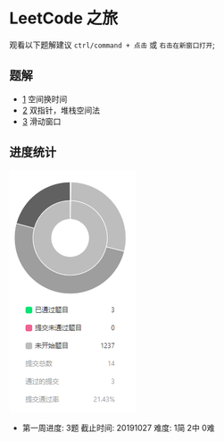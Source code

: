 # LeetCode 之旅

观看以下题解建议 ```ctrl/command + 点击``` 或 ```右击在新窗口打开```;

## 题解
- [1] 空间换时间
- [2] 双指针，堆栈空间法
- [3] 滑动窗口

## 进度统计
![进度](./20191024.png)

- 第一周进度: 3题 截止时间: 20191027 难度: 1简 2中 0难





[1]: https://xiaoranzife.com/guide/arithmetic/1.TwoSum.html "1.两数之和"
[2]: https://xiaoranzife.com/guide/arithmetic/2.AddTwoNumbers.html "2.两数相加"
[3]: https://xiaoranzife.com/guide/arithmetic/3.lengthOfLongestSubstring.html "3.无重复字符的最长子串"